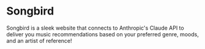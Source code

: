# Songbird

Songbird is a sleek website that connects to Anthropic's Claude API to deliver you music recommendations based on your preferred genre, moods, and an artist of reference!
